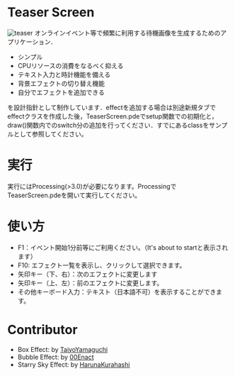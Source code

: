 # Teaser Screen
![teaser](images/teaser.gif)
オンラインイベント等で頻繁に利用する待機画像を生成するためのアプリケーション．
  * シンプル
  * CPUリソースの消費をなるべく抑える
  * テキスト入力と時計機能を備える
  * 背景エフェクトの切り替え機能
  * 自分でエフェクトを追加できる

を設計指針として制作しています．effectを追加する場合は別途新規タブでeffectクラスを作成した後，TeaserScreen.pdeでsetup関数での初期化と，draw()関数内でのswitch分の追加を行ってください．すでにあるclassをサンプルとして参照してください。

# 実行
実行にはProcessing(>3.0)が必要になります。Processingで TeaserScreen.pdeを開いて実行してください。

# 使い方
  * F1：イベント開始1分前等にご利用ください。（It's about to startと表示されます）
  * F10: エフェクト一覧を表示し、クリックして選択できます。
  * 矢印キー（下、右）：次のエフェクトに変更します
  * 矢印キー（上、左）：前のエフェクトに変更します。
  * その他キーボード入力：テキスト（日本語不可）を表示することができます。

# Contributor
  * Box Effect: by [TaiyoYamaguchi](https://github.com/TaiyoYamaguchi)
  * Bubble Effect: by [00Enact](https://github.com/00Enact/TeaserScreen)
  * Starry Sky Effect: by [HarunaKurahashi](https://github.com/Haruna-Kurahashi)